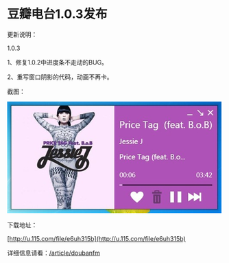 # 豆瓣电台1.0.3发布

更新说明：

1.0.3

1、修复1.0.2中进度条不走动的BUG。

2、重写窗口阴影的代码，动画不再卡。

截图：

[<img style="background-image: none; border-bottom: 0px; border-left: 0px; padding-left: 0px; padding-right: 0px; display: inline; border-top: 0px; border-right: 0px; padding-top: 0px" title="image" border="0" alt="image" src="/attachment/up/blog/images/1.0.3_12F6A/image_thumb.jpg" width="500" height="260" />](/attachment/up/blog/images/1.0.3_12F6A/image.jpg)

下载地址：

[http://u.115.com/file/e6uh315b](http://u.115.com/file/e6uh315b)

详细信息请看：[/article/doubanfm](/article/doubanfm)
